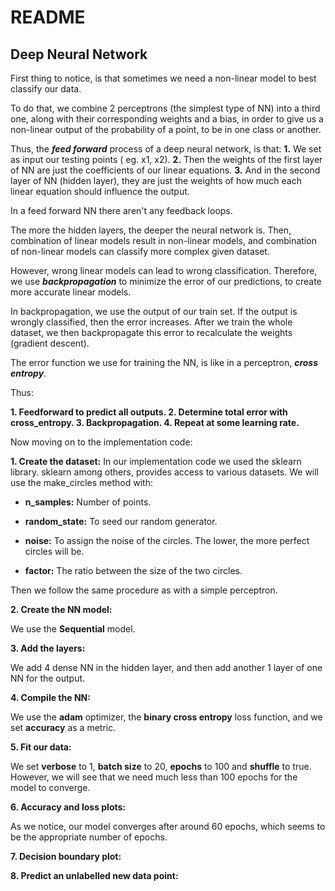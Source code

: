 # README

## Deep Neural Network

First thing to notice, is that sometimes we need a non-linear model to best classify our data.

To do that, we combine 2 perceptrons (the simplest type of NN) into a third one, along with their corresponding weights and a bias, in order to give us a non-linear output of the probability of a point, to be in one class or another.

Thus, the ***feed forward*** process of a deep neural network, is that:
**1.**  We set as input our testing points ( eg. x1, x2).
**2.** Then the weights of the first layer of NN are just the coefficients of our linear equations.
**3.** And in the second layer of NN (hidden layer), they are just the weights of how much each linear equation should influence the output.

In a feed forward NN there aren't any feedback loops.

The more the hidden layers, the deeper the neural network is. Then, combination of linear models result in non-linear models, and combination of non-linear models can classify more complex given dataset.

However, wrong linear models can lead to wrong classification. Therefore, we use ***backpropagation*** to minimize the error of our predictions, to create more accurate linear models. 

In backpropagation, we use the output of our train set. If the output is wrongly classified, then the error increases. After we train the whole dataset, we then backpropagate this error to recalculate the weights (gradient descent).

The error function we use for training the NN, is like in a perceptron, ***cross entropy***.

Thus:

**1. Feedforward to predict all outputs.
2. Determine total error with cross_entropy.
3. Backpropagation.
4. Repeat at some learning rate.**

Now moving on to the implementation code:

**1. Create the dataset:**
In our implementation code we used the sklearn library.
sklearn among others, provides access to various datasets. We will use the make_circles method with:

- **n_samples:** Number of points.

- **random_state:** To seed our random generator.

- **noise:** To assign the noise of the circles. The lower, the more perfect circles will be.

- **factor:** The ratio between the size of the two circles.

Then we follow the same procedure as with a simple perceptron.

**2. Create the NN model:**

We use the **Sequential** model.

**3. Add the layers:**

We add 4 dense NN in the hidden layer, and then add another 1 layer of one NN for the output.

**4. Compile the NN:**

We use the **adam** optimizer, the **binary cross entropy** loss function, and we set **accuracy** as a metric.

**5. Fit our data:**

We set **verbose** to 1, **batch size** to 20, **epochs** to 100 and **shuffle** to true. However, we will see that we need much less than 100 epochs for the model to converge.

**6. Accuracy and loss plots:**

As we notice, our model converges after around 60 epochs, which seems to be the appropriate number of epochs.

**7. Decision boundary plot:**

**8. Predict an unlabelled new data point:**
